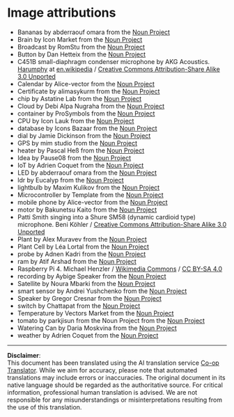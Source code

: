 <!--
CO_OP_TRANSLATOR_METADATA:
{
  "original_hash": "4506d33bbda7acc0ab20980172687090",
  "translation_date": "2025-08-28T18:55:50+00:00",
  "source_file": "attributions.md",
  "language_code": "en"
}
-->
# Image attributions

* Bananas by abderraouf omara from the [Noun Project](https://thenounproject.com)
* Brain by Icon Market from the [Noun Project](https://thenounproject.com)
* Broadcast by RomStu from the [Noun Project](https://thenounproject.com)
* Button by Dan Hetteix from the [Noun Project](https://thenounproject.com)
* C451B small-diaphragm condenser microphone by AKG Acoustics. [Harumphy](https://en.wikipedia.org/wiki/User:Harumphy) at [en.wikipedia](https://en.wikipedia.org/) / [Creative Commons Attribution-Share Alike 3.0 Unported](https://creativecommons.org/licenses/by-sa/3.0/deed.en)
* Calendar by Alice-vector from the [Noun Project](https://thenounproject.com)
* Certificate by alimasykurm from the [Noun Project](https://thenounproject.com)
* chip by Astatine Lab from the [Noun Project](https://thenounproject.com)
* Cloud by Debi Alpa Nugraha from the [Noun Project](https://thenounproject.com)
* container by ProSymbols from the [Noun Project](https://thenounproject.com)
* CPU by Icon Lauk from the [Noun Project](https://thenounproject.com)
* database by Icons Bazaar from the [Noun Project](https://thenounproject.com)
* dial by Jamie Dickinson from the [Noun Project](https://thenounproject.com)
* GPS by mim studio from the [Noun Project](https://thenounproject.com)
* heater by Pascal Heß from the [Noun Project](https://thenounproject.com)
* Idea by Pause08 from the [Noun Project](https://thenounproject.com)
* IoT by Adrien Coquet from the [Noun Project](https://thenounproject.com)
* LED by abderraouf omara from the [Noun Project](https://thenounproject.com)
* ldr by Eucalyp from the [Noun Project](https://thenounproject.com)
* lightbulb by Maxim Kulikov from the [Noun Project](https://thenounproject.com)
* Microcontroller by Template from the [Noun Project](https://thenounproject.com)
* mobile phone by Alice-vector from the [Noun Project](https://thenounproject.com)
* motor by Bakunetsu Kaito from the [Noun Project](https://thenounproject.com)
* Patti Smith singing into a Shure SM58 (dynamic cardioid type) microphone. Beni Köhler / [Creative Commons Attribution-Share Alike 3.0 Unported](https://creativecommons.org/licenses/by-sa/3.0/deed.en)
* Plant by Alex Muravev from the [Noun Project](https://thenounproject.com)
* Plant Cell by Léa Lortal from the [Noun Project](https://thenounproject.com)
* probe by Adnen Kadri from the [Noun Project](https://thenounproject.com)
* ram by Atif Arshad from the [Noun Project](https://thenounproject.com)
* Raspberry Pi 4. Michael Henzler / [Wikimedia Commons](https://commons.wikimedia.org/wiki/Main_Page) / [CC BY-SA 4.0](https://creativecommons.org/licenses/by-sa/4.0/)
* recording by Aybige Speaker from the [Noun Project](https://thenounproject.com)
* Satellite by Noura Mbarki from the [Noun Project](https://thenounproject.com)
* smart sensor by Andrei Yushchenko from the [Noun Project](https://thenounproject.com)
* Speaker by Gregor Cresnar from the [Noun Project](https://thenounproject.com)
* switch by Chattapat from the [Noun Project](https://thenounproject.com)
* Temperature by Vectors Market from the [Noun Project](https://thenounproject.com)
* tomato by parkjisun from the Noun Project from the [Noun Project](https://thenounproject.com)
* Watering Can by Daria Moskvina from the [Noun Project](https://thenounproject.com)
* weather by Adrien Coquet from the [Noun Project](https://thenounproject.com)

---

**Disclaimer**:  
This document has been translated using the AI translation service [Co-op Translator](https://github.com/Azure/co-op-translator). While we aim for accuracy, please note that automated translations may include errors or inaccuracies. The original document in its native language should be regarded as the authoritative source. For critical information, professional human translation is advised. We are not responsible for any misunderstandings or misinterpretations resulting from the use of this translation.